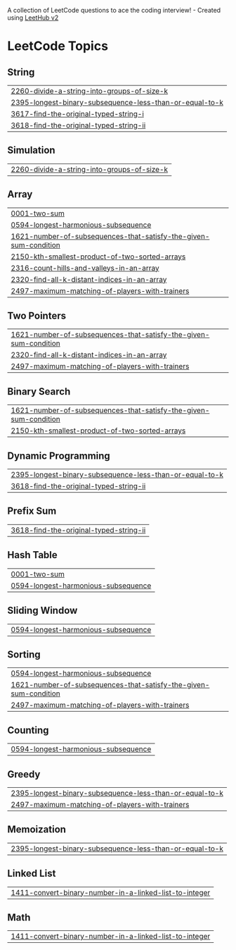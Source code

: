 A collection of LeetCode questions to ace the coding interview! - Created using [LeetHub v2](https://github.com/arunbhardwaj/LeetHub-2.0)
<!---LeetCode Topics Start-->
# LeetCode Topics
## String
|  |
| ------- |
| [2260-divide-a-string-into-groups-of-size-k](https://github.com/Priya-singh016/leetcode-problem/tree/master/2260-divide-a-string-into-groups-of-size-k) |
| [2395-longest-binary-subsequence-less-than-or-equal-to-k](https://github.com/Priya-singh016/leetcode-problem/tree/master/2395-longest-binary-subsequence-less-than-or-equal-to-k) |
| [3617-find-the-original-typed-string-i](https://github.com/Priya-singh016/leetcode-problem/tree/master/3617-find-the-original-typed-string-i) |
| [3618-find-the-original-typed-string-ii](https://github.com/Priya-singh016/leetcode-problem/tree/master/3618-find-the-original-typed-string-ii) |
## Simulation
|  |
| ------- |
| [2260-divide-a-string-into-groups-of-size-k](https://github.com/Priya-singh016/leetcode-problem/tree/master/2260-divide-a-string-into-groups-of-size-k) |
## Array
|  |
| ------- |
| [0001-two-sum](https://github.com/Priya-singh016/leetcode-problem/tree/master/0001-two-sum) |
| [0594-longest-harmonious-subsequence](https://github.com/Priya-singh016/leetcode-problem/tree/master/0594-longest-harmonious-subsequence) |
| [1621-number-of-subsequences-that-satisfy-the-given-sum-condition](https://github.com/Priya-singh016/leetcode-problem/tree/master/1621-number-of-subsequences-that-satisfy-the-given-sum-condition) |
| [2150-kth-smallest-product-of-two-sorted-arrays](https://github.com/Priya-singh016/leetcode-problem/tree/master/2150-kth-smallest-product-of-two-sorted-arrays) |
| [2316-count-hills-and-valleys-in-an-array](https://github.com/Priya-singh016/leetcode-problem/tree/master/2316-count-hills-and-valleys-in-an-array) |
| [2320-find-all-k-distant-indices-in-an-array](https://github.com/Priya-singh016/leetcode-problem/tree/master/2320-find-all-k-distant-indices-in-an-array) |
| [2497-maximum-matching-of-players-with-trainers](https://github.com/Priya-singh016/leetcode-problem/tree/master/2497-maximum-matching-of-players-with-trainers) |
## Two Pointers
|  |
| ------- |
| [1621-number-of-subsequences-that-satisfy-the-given-sum-condition](https://github.com/Priya-singh016/leetcode-problem/tree/master/1621-number-of-subsequences-that-satisfy-the-given-sum-condition) |
| [2320-find-all-k-distant-indices-in-an-array](https://github.com/Priya-singh016/leetcode-problem/tree/master/2320-find-all-k-distant-indices-in-an-array) |
| [2497-maximum-matching-of-players-with-trainers](https://github.com/Priya-singh016/leetcode-problem/tree/master/2497-maximum-matching-of-players-with-trainers) |
## Binary Search
|  |
| ------- |
| [1621-number-of-subsequences-that-satisfy-the-given-sum-condition](https://github.com/Priya-singh016/leetcode-problem/tree/master/1621-number-of-subsequences-that-satisfy-the-given-sum-condition) |
| [2150-kth-smallest-product-of-two-sorted-arrays](https://github.com/Priya-singh016/leetcode-problem/tree/master/2150-kth-smallest-product-of-two-sorted-arrays) |
## Dynamic Programming
|  |
| ------- |
| [2395-longest-binary-subsequence-less-than-or-equal-to-k](https://github.com/Priya-singh016/leetcode-problem/tree/master/2395-longest-binary-subsequence-less-than-or-equal-to-k) |
| [3618-find-the-original-typed-string-ii](https://github.com/Priya-singh016/leetcode-problem/tree/master/3618-find-the-original-typed-string-ii) |
## Prefix Sum
|  |
| ------- |
| [3618-find-the-original-typed-string-ii](https://github.com/Priya-singh016/leetcode-problem/tree/master/3618-find-the-original-typed-string-ii) |
## Hash Table
|  |
| ------- |
| [0001-two-sum](https://github.com/Priya-singh016/leetcode-problem/tree/master/0001-two-sum) |
| [0594-longest-harmonious-subsequence](https://github.com/Priya-singh016/leetcode-problem/tree/master/0594-longest-harmonious-subsequence) |
## Sliding Window
|  |
| ------- |
| [0594-longest-harmonious-subsequence](https://github.com/Priya-singh016/leetcode-problem/tree/master/0594-longest-harmonious-subsequence) |
## Sorting
|  |
| ------- |
| [0594-longest-harmonious-subsequence](https://github.com/Priya-singh016/leetcode-problem/tree/master/0594-longest-harmonious-subsequence) |
| [1621-number-of-subsequences-that-satisfy-the-given-sum-condition](https://github.com/Priya-singh016/leetcode-problem/tree/master/1621-number-of-subsequences-that-satisfy-the-given-sum-condition) |
| [2497-maximum-matching-of-players-with-trainers](https://github.com/Priya-singh016/leetcode-problem/tree/master/2497-maximum-matching-of-players-with-trainers) |
## Counting
|  |
| ------- |
| [0594-longest-harmonious-subsequence](https://github.com/Priya-singh016/leetcode-problem/tree/master/0594-longest-harmonious-subsequence) |
## Greedy
|  |
| ------- |
| [2395-longest-binary-subsequence-less-than-or-equal-to-k](https://github.com/Priya-singh016/leetcode-problem/tree/master/2395-longest-binary-subsequence-less-than-or-equal-to-k) |
| [2497-maximum-matching-of-players-with-trainers](https://github.com/Priya-singh016/leetcode-problem/tree/master/2497-maximum-matching-of-players-with-trainers) |
## Memoization
|  |
| ------- |
| [2395-longest-binary-subsequence-less-than-or-equal-to-k](https://github.com/Priya-singh016/leetcode-problem/tree/master/2395-longest-binary-subsequence-less-than-or-equal-to-k) |
## Linked List
|  |
| ------- |
| [1411-convert-binary-number-in-a-linked-list-to-integer](https://github.com/Priya-singh016/leetcode-problem/tree/master/1411-convert-binary-number-in-a-linked-list-to-integer) |
## Math
|  |
| ------- |
| [1411-convert-binary-number-in-a-linked-list-to-integer](https://github.com/Priya-singh016/leetcode-problem/tree/master/1411-convert-binary-number-in-a-linked-list-to-integer) |
<!---LeetCode Topics End-->